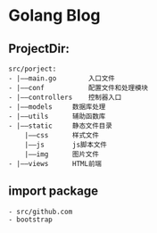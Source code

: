 # Golang Blog

## ProjectDir:
	src/porject:
	- |——main.go		入口文件
	- |——conf			配置文件和处理模块
	- |——controllers	控制器入口
	- |——models		数据库处理
	- |——utils		辅助函数库
	- |——static		静态文件目录
		|——css		样式文件
		|——js		js脚本文件
		|——img		图片文件
	- |——views		HTML前端

## import package
	- src/github.com
	- bootstrap